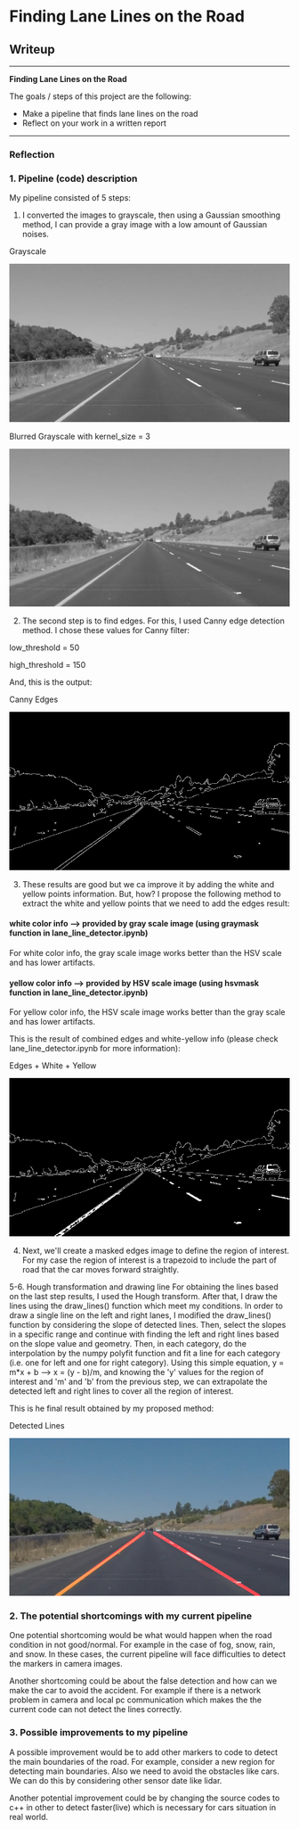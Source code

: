 # **Finding Lane Lines on the Road** 

## Writeup

---

**Finding Lane Lines on the Road**

The goals / steps of this project are the following:
* Make a pipeline that finds lane lines on the road
* Reflect on your work in a written report

[//]: # (Image References)

[image1]: ./test_images_output/writeUp/01-gray.jpg "Grayscale"
[image2]: ./test_images_output/writeUp/02-blur_gray.jpg "BlurGrayscale"
[image3]: ./test_images_output/writeUp/03-edges.jpg "Edges"
[image4]: ./test_images_output/writeUp/04-edges_white_yellow.jpg "Edges_White_Yellow"
[image5]: ./test_images_output/writeUp/05-lines_edges.jpg "Detected_Lines"

---

### Reflection

### 1. Pipeline (code) description

My pipeline consisted of 5 steps: 

1. I converted the images to grayscale, then using a Gaussian smoothing method, I can provide a gray image with a low amount of Gaussian noises.

Grayscale

![alt text][image1]

Blurred Grayscale with kernel_size = 3

![alt text][image2]


2. The second step is to find edges. For this, I used Canny edge detection method. I chose these values for Canny filter:

low_threshold  = 50

high_threshold = 150

And, this is the output:

Canny Edges

![alt text][image3]


3. These results are good but we ca improve it by adding the white and yellow points information. But, how?
I propose the following method to extract the white and yellow points that we need to add the edges result:

#### white color info  --> provided by gray scale image (using graymask function in lane_line_detector.ipynb)
For white color info, the gray scale image works better than the HSV scale and has lower artifacts.

#### yellow color info --> provided by HSV scale image (using hsvmask function in lane_line_detector.ipynb)
For yellow color info, the HSV scale image works better than the gray scale and has lower artifacts.

This is the result of combined edges and white-yellow info (please check lane_line_detector.ipynb for more information):

Edges + White + Yellow

![alt text][image4]

4. Next, we'll create a masked edges image to define the region of interest. For my case the region of interest is a trapezoid to include the part of road that the car moves forward straightly.


5-6. Hough transformation and drawing line
For obtaining the lines based on the last step results, I used the Hough transform. After that, I draw the lines using the draw_lines() function which meet my conditions. 
In order to draw a single line on the left and right lanes, I modified the draw_lines() function by considering the slope of detected lines. Then, select the slopes in a specific range and continue with finding the left and right lines based on the slope value and geometry. Then, in each category, do the interpolation by the numpy polyfit function and fit a line for each category (i.e. one for left and one for right category). Using this simple equation, y = m*x + b --> x = (y - b)/m, and knowing the 'y' values for the region of interest and 'm' and 'b' from the previous step, we can extrapolate the detected left and right lines to cover all the region of interest. 

This is he final result obtained by my proposed method:

Detected Lines

![alt text][image5]

### 2. The potential shortcomings with my current pipeline


One potential shortcoming would be what would happen when the road condition in not good/normal. For example in the case of fog, snow, rain, and snow. In these cases, the current pipeline will face difficulties to detect the markers in camera images. 

Another shortcoming could be about the false detection and how can we make the car to avoid the accident. For example if there is a network problem in camera and local pc communication which makes the the current code can not detect the lines correctly.


### 3. Possible improvements to my pipeline

A possible improvement would be to add other markers to code to detect the main boundaries of the road. For example, consider a new region for detecting main boundaries. Also we need to avoid the obstacles like cars. We can do this by considering other sensor date like lidar.

Another potential improvement could be by changing the source codes to c++ in other to detect faster(live) which is necessary for cars situation in real world.

